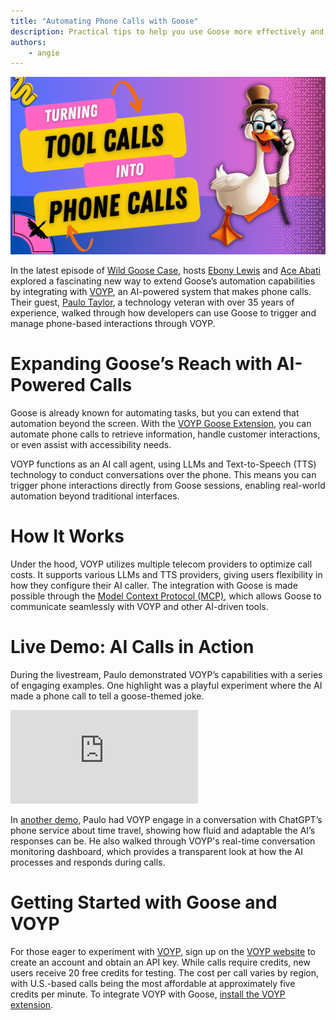 ```yaml
---
title: "Automating Phone Calls with Goose"
description: Practical tips to help you use Goose more effectively and efficiently.
authors: 
    - angie
---
```


<div style={{display: 'none'}}>

![blog cover](goose-voyp.png)

</div>

In the latest episode of [Wild Goose Case](https://www.youtube.com/playlist?list=PLyMFt_U2IX4uMW9kpE1FENQUyIgLuUnWD), hosts [Ebony Lewis](https://www.linkedin.com/in/ebonylouis/) and [Ace Abati](https://www.linkedin.com/in/acekyd/) explored a fascinating new way to extend Goose’s automation capabilities by integrating with [VOYP](https://voyp.app/), an AI-powered system that makes phone calls. Their guest, [Paulo Taylor](https://www.linkedin.com/in/paulotaylor/), a technology veteran with over 35 years of experience, walked through how developers can use Goose to trigger and manage phone-based interactions through VOYP.

<!--truncate-->

# Expanding Goose’s Reach with AI-Powered Calls

Goose is already known for automating tasks, but you can extend that automation beyond the screen. With the [VOYP Goose Extension](goose://extension?cmd=npx&arg=-y&arg=voyp-mcp&id=voyp&name=VOYP&description=Automated%20Phone%20Calling&env=VOYP_API_KEY%3DVOYP%20API%20key), you can automate phone calls to retrieve information, handle customer interactions, or even assist with accessibility needs.

VOYP functions as an AI call agent, using LLMs and Text-to-Speech (TTS) technology to conduct conversations over the phone. This means you can trigger phone interactions directly from Goose sessions, enabling real-world automation beyond traditional interfaces.

# How It Works

Under the hood, VOYP utilizes multiple telecom providers to optimize call costs. It supports various LLMs and TTS providers, giving users flexibility in how they configure their AI caller. The integration with Goose is made possible through the [Model Context Protocol (MCP)](https://modelcontextprotocol.io/), which allows Goose to communicate seamlessly with VOYP and other AI-driven tools.

# Live Demo: AI Calls in Action
During the livestream, Paulo demonstrated VOYP’s capabilities with a series of engaging examples. One highlight was a playful experiment where the AI made a phone call to tell a goose-themed joke. 

<iframe class="aspect-ratio" src="https://www.youtube.com/embed/Cvf6xvz1RUc?si=KQ44y6ypZFrzbest" title="YouTube video player" frameborder="0" allow="accelerometer; autoplay; clipboard-write; encrypted-media; gyroscope; picture-in-picture; web-share" referrerpolicy="strict-origin-when-cross-origin" allowfullscreen></iframe>

In [another demo](https://www.youtube.com/live/g_F1u6aqohk?t=1515), Paulo had VOYP engage in a conversation with ChatGPT’s phone service about time travel, showing how fluid and adaptable the AI’s responses can be. He also walked through VOYP's real-time conversation monitoring dashboard, which provides a transparent look at how the AI processes and responds during calls.

# Getting Started with Goose and VOYP
For those eager to experiment with [VOYP](https://github.com/paulotaylor/voyp-mcp), sign up on the [VOYP website](https://voyp.app/) to create an account and obtain an API key. While calls require credits, new users receive 20 free credits for testing. The cost per call varies by region, with U.S.-based calls being the most affordable at approximately five credits per minute. To integrate VOYP with Goose, [install the VOYP extension](goose://extension?cmd=npx&arg=-y&arg=voyp-mcp&id=voyp&name=VOYP&description=Automated%20Phone%20Calling&env=VOYP_API_KEY%3DVOYP%20API%20key).

<head>
  <meta property="og:title" content="Wild Goose Case: Automating Phone Calls with Goose and VOYP" />
  <meta property="og:type" content="article" />
  <meta property="og:url" content="https://block.github.io/goose/blog/2025/03/06/goose-tips" />
  <meta property="og:description" content="Give Goose the ability to make phone calls with the VOYP extension." />
  <meta property="og:image" content="https://block.github.io/goose/assets/images/goose-voyp-215f3391cfbe2132542a2be63db84999.png" />
  <meta name="twitter:card" content="summary_large_image" />
  <meta property="twitter:domain" content="block.github.io/goose" />
  <meta name="twitter:title" content="Wild Goose Case: Automating Phone Calls with Goose and VOYP" />
  <meta name="twitter:description" content="Give Goose the ability to make phone calls with the VOYP extension." />
  <meta name="twitter:image" content="https://block.github.io/goose/assets/images/goose-voyp-215f3391cfbe2132542a2be63db84999.png" />
</head>